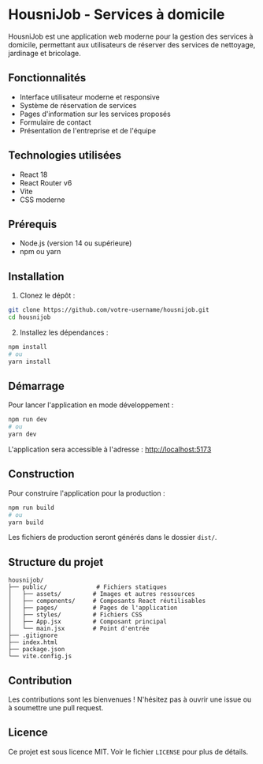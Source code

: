 # HousniJob - Services à domicile

HousniJob est une application web moderne pour la gestion des services à domicile, permettant aux utilisateurs de réserver des services de nettoyage, jardinage et bricolage.

## Fonctionnalités

- Interface utilisateur moderne et responsive
- Système de réservation de services
- Pages d'information sur les services proposés
- Formulaire de contact
- Présentation de l'entreprise et de l'équipe

## Technologies utilisées

- React 18
- React Router v6
- Vite
- CSS moderne

## Prérequis

- Node.js (version 14 ou supérieure)
- npm ou yarn

## Installation

1. Clonez le dépôt :
```bash
git clone https://github.com/votre-username/housnijob.git
cd housnijob
```

2. Installez les dépendances :
```bash
npm install
# ou
yarn install
```

## Démarrage

Pour lancer l'application en mode développement :
```bash
npm run dev
# ou
yarn dev
```

L'application sera accessible à l'adresse : [http://localhost:5173](http://localhost:5173)

## Construction

Pour construire l'application pour la production :
```bash
npm run build
# ou
yarn build
```

Les fichiers de production seront générés dans le dossier `dist/`.

## Structure du projet

```
housnijob/
├── public/              # Fichiers statiques
│   ├── assets/         # Images et autres ressources
│   ├── components/     # Composants React réutilisables
│   ├── pages/          # Pages de l'application
│   ├── styles/         # Fichiers CSS
│   ├── App.jsx         # Composant principal
│   └── main.jsx        # Point d'entrée
├── .gitignore
├── index.html
├── package.json
└── vite.config.js
```

## Contribution

Les contributions sont les bienvenues ! N'hésitez pas à ouvrir une issue ou à soumettre une pull request.

## Licence

Ce projet est sous licence MIT. Voir le fichier `LICENSE` pour plus de détails.
